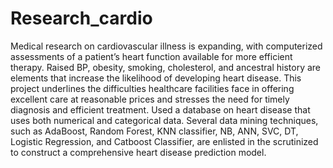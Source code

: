 # Research_cardio
Medical research on cardiovascular illness is expanding, with computerized assessments of a patient’s heart function available for more efficient therapy. Raised BP, obesity, smoking, cholesterol, and ancestral history are elements that increase the likelihood of developing heart disease. This project underlines the difficulties healthcare facilities face in offering excellent care at reasonable prices and stresses the need for timely diagnosis and efficient treatment. Used a database on heart disease that uses both numerical and categorical data. Several data mining techniques, such as AdaBoost, Random Forest, KNN classifier, NB, ANN, SVC, DT, Logistic Regression, and Catboost Classifier, are enlisted in the scrutinized to construct a comprehensive heart disease prediction model.
